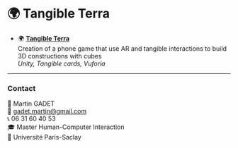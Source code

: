 # 🌍 Tangible Terra

- 🌍 [**Tangible Terra**](https://github.com/gadetmartin/Portfolio/tree/main/Projects/Master%20HCI/Tangible%20Terra)  
  Creation of a phone game that use AR and tangible interactions to build 3D constructions with cubes  
  *Unity, Tangible cards, Vuforia*  

---

### Contact

👤 Martin GADET  
📧 gadet.martin@gmail.com  
📞 06 31 60 40 53  
🎓 Master Human-Computer Interaction  
🏫 Université Paris-Saclay

